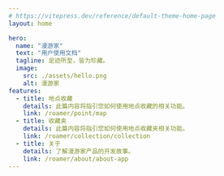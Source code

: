 ```yaml
---
# https://vitepress.dev/reference/default-theme-home-page
layout: home

hero:
  name: "漫游家"
  text: "用户使用文档"
  tagline: 足迹所至，皆为珍藏。
  image:
    src: ./assets/hello.png
    alt: 漫游家
features:
  - title: 地点收藏
    details: 此篇内容将指引您如何使用地点收藏的相关功能。
    link: /roamer/point/map
  - title: 收藏夹
    details: 此篇内容将指引您如何使用地点收藏夹相关功能。
    link: /roamer/collection/collection
  - title: 关于
    details: 了解漫游家产品的开发故事。
    link: /roamer/about/about-app
---
```


